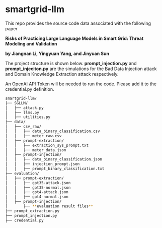 # smartgrid-llm

This repo provides the source code data associated with the following paper

**Risks of Practicing Large Language Models in Smart Grid: Threat Modeling and Validation**

**by Jiangnan Li, Yingyuan Yang, and Jinyuan Sun**

The project structure is shown below. **prompt_injection.py** and **prompt_injeciton.py** are the simulations for the Bad Data Injection attack and Domain Knowledge Extraction attack respectively.

An OpenAI API Token will be needed to run the code. Please add it to the credential.py definition.

```bash
smartgrid-llm/
├── SGLLM/
│   ├── attack.py
│   ├── llms.py
│   ├── utilities.py
├── data/
│   ├── csv_raw/
│   │   ├── data_binary_classification.csv
│   │   ├── meter_raw.csv
│   ├── prompt-extraction/
│   │   ├── extraction_sys_prompt.txt
│   │   ├── meter_data.json
│   ├── prompt-injection/
│   │   ├── data_binary_classification.json
│   │   ├── injection_prompt.json
│   │   ├── prompt_binary_classification.txt
├── evaluation/
│   ├── prompt-extraction/
│   │   ├── gpt35-attack.json
│   │   ├── gpt35-normal.json
│   │   ├── gpt4-attack.json
│   │   ├── gpt4-normal.json
│   ├── prompt-injection/
│       ├── **evaluation result files**
├── prompt_extraction.py
├── prompt_injection.py
├── credential.py
```
